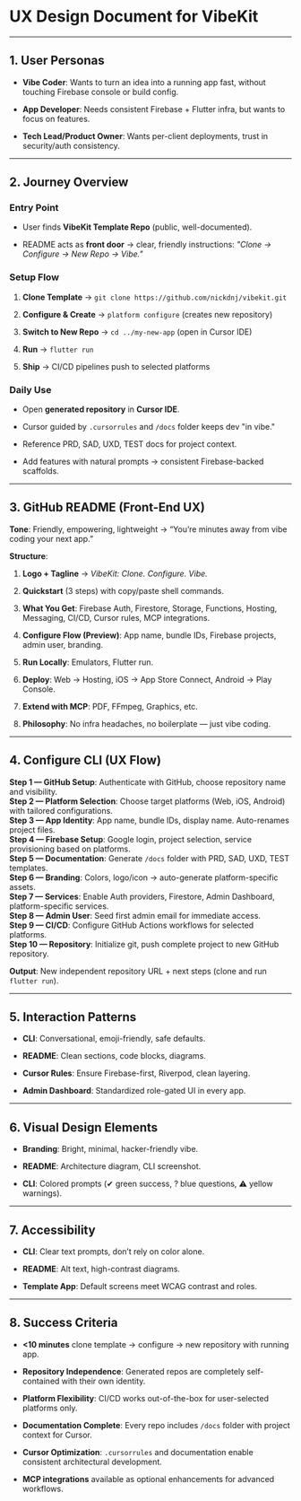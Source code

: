 # **UX Design Document for VibeKit**

---

## **1\. User Personas**

* **Vibe Coder**: Wants to turn an idea into a running app fast, without touching Firebase console or build config.

* **App Developer**: Needs consistent Firebase \+ Flutter infra, but wants to focus on features.

* **Tech Lead/Product Owner**: Wants per-client deployments, trust in security/auth consistency.

---

## **2\. Journey Overview**

### **Entry Point**

* User finds **VibeKit Template Repo** (public, well-documented).

* README acts as **front door** → clear, friendly instructions: *"Clone → Configure → New Repo → Vibe."*

### **Setup Flow**

1. **Clone Template** → `git clone https://github.com/nickdnj/vibekit.git`

2. **Configure & Create** → `platform configure` (creates new repository)

3. **Switch to New Repo** → `cd ../my-new-app` (open in Cursor IDE)

4. **Run** → `flutter run`

5. **Ship** → CI/CD pipelines push to selected platforms

### **Daily Use**

* Open **generated repository** in **Cursor IDE**.

* Cursor guided by `.cursorrules` and `/docs` folder keeps dev "in vibe."

* Reference PRD, SAD, UXD, TEST docs for project context.

* Add features with natural prompts → consistent Firebase-backed scaffolds.

---

## **3\. GitHub README (Front-End UX)**

**Tone**: Friendly, empowering, lightweight → “You’re minutes away from vibe coding your next app.”

**Structure**:

1. **Logo \+ Tagline** → *VibeKit: Clone. Configure. Vibe.*

2. **Quickstart** (3 steps) with copy/paste shell commands.

3. **What You Get**: Firebase Auth, Firestore, Storage, Functions, Hosting, Messaging, CI/CD, Cursor rules, MCP integrations.

4. **Configure Flow (Preview)**: App name, bundle IDs, Firebase projects, admin user, branding.

5. **Run Locally**: Emulators, Flutter run.

6. **Deploy**: Web → Hosting, iOS → App Store Connect, Android → Play Console.

7. **Extend with MCP**: PDF, FFmpeg, Graphics, etc.

8. **Philosophy**: No infra headaches, no boilerplate — just vibe coding.

---

## **4\. Configure CLI (UX Flow)**

**Step 1 — GitHub Setup**: Authenticate with GitHub, choose repository name and visibility.  
**Step 2 — Platform Selection**: Choose target platforms (Web, iOS, Android) with tailored configurations.  
**Step 3 — App Identity**: App name, bundle IDs, display name. Auto-renames project files.  
**Step 4 — Firebase Setup**: Google login, project selection, service provisioning based on platforms.  
**Step 5 — Documentation**: Generate `/docs` folder with PRD, SAD, UXD, TEST templates.  
**Step 6 — Branding**: Colors, logo/icon → auto-generate platform-specific assets.  
**Step 7 — Services**: Enable Auth providers, Firestore, Admin Dashboard, platform-specific services.  
**Step 8 — Admin User**: Seed first admin email for immediate access.  
**Step 9 — CI/CD**: Configure GitHub Actions workflows for selected platforms.  
**Step 10 — Repository**: Initialize git, push complete project to new GitHub repository.

**Output**: New independent repository URL \+ next steps (clone and run `flutter run`).

---

## **5\. Interaction Patterns**

* **CLI**: Conversational, emoji-friendly, safe defaults.

* **README**: Clean sections, code blocks, diagrams.

* **Cursor Rules**: Ensure Firebase-first, Riverpod, clean layering.

* **Admin Dashboard**: Standardized role-gated UI in every app.

---

## **6\. Visual Design Elements**

* **Branding**: Bright, minimal, hacker-friendly vibe.

* **README**: Architecture diagram, CLI screenshot.

* **CLI**: Colored prompts (✔ green success, ? blue questions, ⚠ yellow warnings).

---

## **7\. Accessibility**

* **CLI**: Clear text prompts, don’t rely on color alone.

* **README**: Alt text, high-contrast diagrams.

* **Template App**: Default screens meet WCAG contrast and roles.

---

## **8\. Success Criteria**

* **\<10 minutes** clone template → configure → new repository with running app.

* **Repository Independence**: Generated repos are completely self-contained with their own identity.

* **Platform Flexibility**: CI/CD works out-of-the-box for user-selected platforms only.

* **Documentation Complete**: Every repo includes `/docs` folder with project context for Cursor.

* **Cursor Optimization**: `.cursorrules` and documentation enable consistent architectural development.

* **MCP integrations** available as optional enhancements for advanced workflows.

